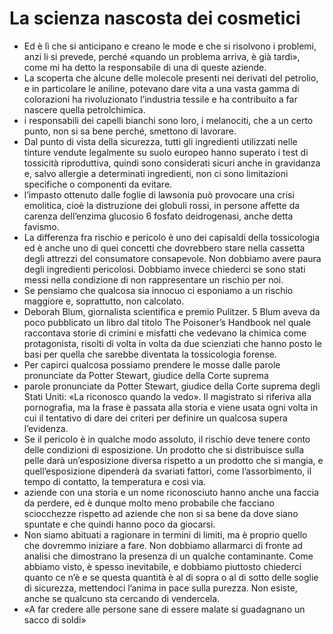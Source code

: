 # La scienza nascosta dei cosmetici
- Ed è lì che si anticipano e creano le mode e che si risolvono i problemi, anzi li si prevede, perché «quando un problema arriva, è già tardi», come mi ha detto la responsabile di una di queste aziende.
- La scoperta che alcune delle molecole presenti nei derivati del petrolio, e in particolare le aniline, potevano dare vita a una vasta gamma di colorazioni ha rivoluzionato l’industria tessile e ha contribuito a far nascere quella petrolchimica.
- i responsabili dei capelli bianchi sono loro, i melanociti, che a un certo punto, non si sa bene perché, smettono di lavorare.
- Dal punto di vista della sicurezza, tutti gli ingredienti utilizzati nelle tinture vendute legalmente su suolo europeo hanno superato i test di tossicità riproduttiva, quindi sono considerati sicuri anche in gravidanza e, salvo allergie a determinati ingredienti, non ci sono limitazioni specifiche o componenti da evitare.
- l’impasto ottenuto dalle foglie di lawsonia può provocare una crisi emolitica, cioè la distruzione dei globuli rossi, in persone affette da carenza dell’enzima glucosio 6 fosfato deidrogenasi, anche detta favismo.
- La differenza fra rischio e pericolo è uno dei capisaldi della tossicologia ed è anche uno di quei concetti che dovrebbero stare nella cassetta degli attrezzi del consumatore consapevole. Non dobbiamo avere paura degli ingredienti pericolosi. Dobbiamo invece chiederci se sono stati messi nella condizione di non rappresentare un rischio per noi.
- Se pensiamo che qualcosa sia innocuo ci esponiamo a un rischio maggiore e, soprattutto, non calcolato.
- Deborah Blum, giornalista scientifica e premio Pulitzer. 5 Blum aveva da poco pubblicato un libro dal titolo The Poisoner’s Handbook nel quale raccontava storie di crimini e misfatti che vedevano la chimica come protagonista, risolti di volta in volta da due scienziati che hanno posto le basi per quella che sarebbe diventata la tossicologia forense.
- Per capirci qualcosa possiamo prendere le mosse dalle parole pronunciate da Potter Stewart, giudice della Corte suprema
- parole pronunciate da Potter Stewart, giudice della Corte suprema degli Stati Uniti: «La riconosco quando la vedo». Il magistrato si riferiva alla pornografia, ma la frase è passata alla storia e viene usata ogni volta in cui il tentativo di dare dei criteri per definire un qualcosa supera l’evidenza.
- Se il pericolo è in qualche modo assoluto, il rischio deve tenere conto delle condizioni di esposizione. Un prodotto che si distribuisce sulla pelle darà un’esposizione diversa rispetto a un prodotto che si mangia, e quell’esposizione dipenderà da svariati fattori, come l’assorbimento, il tempo di contatto, la temperatura e così via.
- aziende con una storia e un nome riconosciuto hanno anche una faccia da perdere, ed è dunque molto meno probabile che facciano sciocchezze rispetto ad aziende che non si sa bene da dove siano spuntate e che quindi hanno poco da giocarsi.
- Non siamo abituati a ragionare in termini di limiti, ma è proprio quello che dovremmo iniziare a fare. Non dobbiamo allarmarci di fronte ad analisi che dimostrano la presenza di un qualche contaminante. Come abbiamo visto, è spesso inevitabile, e dobbiamo piuttosto chiederci quanto ce n’è e se questa quantità è al di sopra o al di sotto delle soglie di sicurezza, mettendoci l’anima in pace sulla purezza. Non esiste, anche se qualcuno sta cercando di vendercela.
- «A far credere alle persone sane di essere malate si guadagnano un sacco di soldi»
